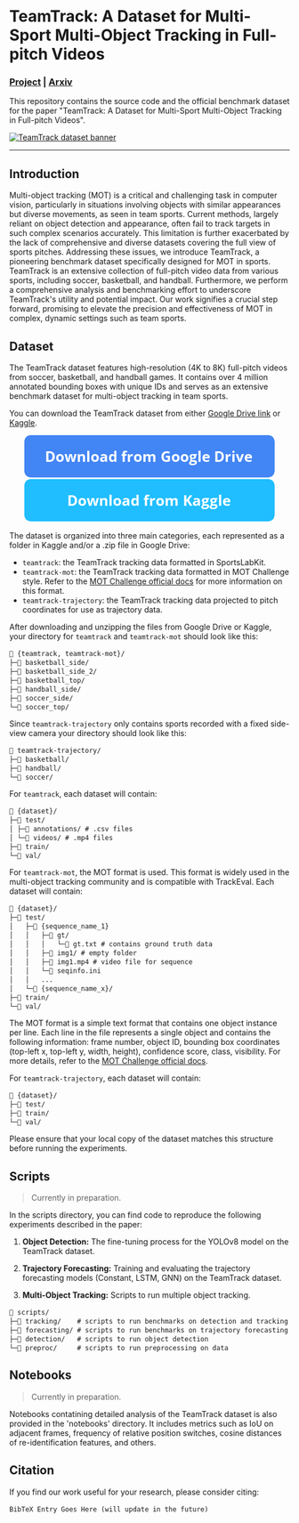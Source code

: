 # TeamTrack: A Dataset for Multi-Sport Multi-Object Tracking in Full-pitch Videos

### <a href="https://atomscott.github.io/TeamTrack/" target="_blank">Project</a> | <a href="" target="_blank">Arxiv</a>

This repository contains the source code and the official benchmark dataset for the paper "TeamTrack: A Dataset for Multi-Sport Multi-Object Tracking in Full-pitch Videos".

[![TeamTrack dataset banner](https://img.youtube.com/vi/lo85bm9oBcI/0.jpg)](https://www.youtube.com/watch?v=lo85bm9oBcI)

---

## Introduction

Multi-object tracking (MOT) is a critical and challenging task in computer vision, particularly in situations involving objects with similar appearances but diverse movements, as seen in team sports. Current methods, largely reliant on object detection and appearance, often fail to track targets in such complex scenarios accurately. This limitation is further exacerbated by the lack of comprehensive and diverse datasets covering the full view of sports pitches. Addressing these issues, we introduce TeamTrack, a pioneering benchmark dataset specifically designed for MOT in sports. TeamTrack is an extensive collection of full-pitch video data from various sports, including soccer, basketball, and handball. Furthermore, we perform a comprehensive analysis and benchmarking effort to underscore TeamTrack's utility and potential impact. Our work signifies a crucial step forward, promising to elevate the precision and effectiveness of MOT in complex, dynamic settings such as team sports.

## Dataset

The TeamTrack dataset features high-resolution (4K to 8K) full-pitch videos from soccer, basketball, and handball games. It contains over 4 million annotated bounding boxes with unique IDs and serves as an extensive benchmark dataset for multi-object tracking in team sports.

You can download the TeamTrack dataset from either [Google Drive link](https://drive.google.com/drive/u/1/folders/1D3jxrEWgWke0l1TWC_052OhYVs2IwDVZ) or [Kaggle](https://www.kaggle.com/datasets/atomscott/teamtrack).

<div align="center">
  <a href="https://drive.google.com/drive/u/1/folders/1D3jxrEWgWke0l1TWC_052OhYVs2IwDVZ" target="_blank" style="text-decoration: none;">
      <img src="./assets/button_download-from-google-drive.png">
  </a>
  <a href="https://www.kaggle.com/datasets/atomscott/teamtrack" target="_blank" style="text-decoration: none;">
      <img src="./assets/button_download-from-kaggle.png">
  </a>
</div>

The dataset is organized into three main categories, each represented as a folder in Kaggle and/or a .zip file in Google Drive:

- `teamtrack`: the TeamTrack tracking data formatted in SportsLabKit.
- `teamtrack-mot`: the TeamTrack tracking data formatted in MOT Challenge style. Refer to the [MOT Challenge official docs](https://github.com/JonathonLuiten/TrackEval/tree/master/docs/MOTChallenge-Official) for more information on this format.
- `teamtrack-trajectory`: the TeamTrack tracking data projected to pitch coordinates for use as trajectory data.

After downloading and unzipping the files from Google Drive or Kaggle, your directory for `teamtrack` and `teamtrack-mot` should look like this:

```
📁 {teamtrack, teamtrack-mot}/
├─📁 basketball_side/
├─📁 basketball_side_2/
├─📁 basketball_top/
├─📁 handball_side/
├─📁 soccer_side/
└─📁 soccer_top/
```

Since `teamtrack-trajectory` only contains sports recorded with a fixed side-view camera your directory should look like this:

```
📁 teamtrack-trajectory/
├─📁 basketball/
├─📁 handball/
└─📁 soccer/
```

For `teamtrack`, each dataset will contain:

```
📁 {dataset}/
├─📁 test/
│ ├─📁 annotations/ # .csv files
│ └─📁 videos/ # .mp4 files
├─📁 train/
└─📁 val/
```

For `teamtrack-mot`, the MOT format is used. This format is widely used in the multi-object tracking community and is compatible with TrackEval. Each dataset will contain:

```
📁 {dataset}/
├─📁 test/
│   ├─📁 {sequence_name_1}
│   │   ├─📁 gt/
│   │   │   └─📄 gt.txt # contains ground truth data
│   │   ├─📁 img1/ # empty folder
│   │   ├─📄 img1.mp4 # video file for sequence
│   │   └─📄 seqinfo.ini
│   │   ...
│   └─📁 {sequence_name_x}/
├─📁 train/
└─📁 val/
```

The MOT format is a simple text format that contains one object instance per line. Each line in the file represents a single object and contains the following information: frame number, object ID, bounding box coordinates (top-left x, top-left y, width, height), confidence score, class, visibility. For more details, refer to the [MOT Challenge official docs](https://github.com/JonathonLuiten/TrackEval/tree/master/docs/MOTChallenge-Official).

For `teamtrack-trajectory`, each dataset will contain:

```
📁 {dataset}/
├─📁 test/
├─📁 train/
└─📁 val/
```

Please ensure that your local copy of the dataset matches this structure before running the experiments.

## Scripts

> Currently in preparation.

In the scripts directory, you can find code to reproduce the following experiments described in the paper:

1. **Object Detection:** The fine-tuning process for the YOLOv8 model on the TeamTrack dataset.

2. **Trajectory Forecasting:** Training and evaluating the trajectory forecasting models (Constant, LSTM, GNN) on the TeamTrack dataset.

3. **Multi-Object Tracking:** Scripts to run multiple object tracking.

```
📁 scripts/
├─📁 tracking/    # scripts to run benchmarks on detection and tracking
├─📁 forecasting/ # scripts to run benchmarks on trajectory forecasting
├─📁 detection/   # scripts to run object detection
└─📁 preproc/     # scripts to run preprocessing on data
```

## Notebooks

> Currently in preparation.

Notebooks contatining detailed analysis of the TeamTrack dataset is also provided in the 'notebooks' directory. It includes metrics such as IoU on adjacent frames, frequency of relative position switches, cosine distances of re-identification features, and others.

## Citation

If you find our work useful for your research, please consider citing:

```
BibTeX Entry Goes Here (will update in the future)
```
